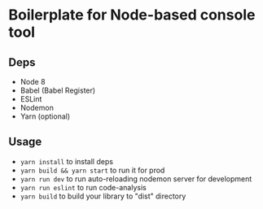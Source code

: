 # Boilerplate for Node-based console tool

## Deps

* Node 8
* Babel (Babel Register)
* ESLint
* Nodemon
* Yarn (optional)

## Usage
- `yarn install` to install deps
- `yarn build && yarn start` to run it for prod
- `yarn run dev` to run auto-reloading nodemon server for development
- `yarn run eslint` to run code-analysis
- `yarn build` to build your library to "dist" directory
